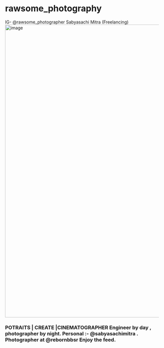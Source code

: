 # rawsome_photography
IG- @rawsome_photographer Sabyasachi Mitra (Freelancing)
<img width="960" alt="image" src="https://user-images.githubusercontent.com/62615392/158017923-ffa1f70a-a73b-4b6d-80dc-d08b269f5c55.png">


### POTRAITS | CREATE |CINEMATOGRAPHER Engineer by day , photographer by night. Personal :- @sabyasachimitra . Photographer at @rebornbbsr Enjoy the feed.
